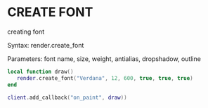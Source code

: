 # CREATE FONT

creating font

Syntax:	render.create_font

Parameters:	font name, size, weight, antialias, dropshadow, outline

```lua
local function draw()
   render.create_font("Verdana", 12, 600, true, true, true)
end

client.add_callback("on_paint", draw))
```